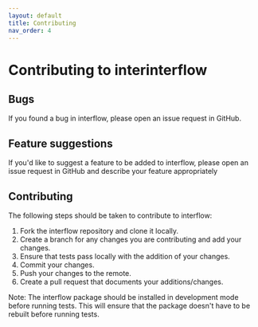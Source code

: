 ```yaml
---
layout: default
title: Contributing
nav_order: 4
---
```


# Contributing to interinterflow

## Bugs

If you found a bug in interflow, please open an issue request in GitHub.

## Feature suggestions

If you'd like to suggest a feature to be added to interflow, please open an issue request in GitHub and describe your feature appropriately

## Contributing

The following steps should be taken to contribute to interflow:

1. Fork the interflow repository and clone it locally.
2. Create a branch for any changes you are contributing and add your changes.
3. Ensure that tests pass locally with the addition of your changes.
4. Commit your changes.
5. Push your changes to the remote.
6. Create a pull request that documents your additions/changes.

Note: The interflow package should be installed in development mode before running tests. This will ensure that the package doesn't have to be rebuilt before running tests.
